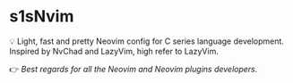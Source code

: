 # s1sNvim

💡 Light, fast and pretty Neovim config for C series language development. Inspired by NvChad and LazyVim, high refer to LazyVim.

👉 *Best regards for all the Neovim and Neovim plugins developers.*


